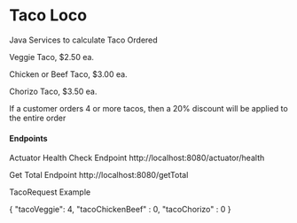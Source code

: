 # Taco Loco

Java Services to calculate Taco Ordered

Veggie Taco, $2.50 ea. 

Chicken or Beef Taco, $3.00 ea. 

Chorizo Taco, $3.50 ea. 

If a customer orders 4 or more tacos, 
then a 20% discount will be applied to the entire order

#### Endpoints

Actuator Health Check Endpoint http://localhost:8080/actuator/health

Get Total Endpoint http://localhost:8080/getTotal

TacoRequest Example

{ 
    "tacoVeggie": 4,
    "tacoChickenBeef" : 0,
    "tacoChorizo" : 0
}
